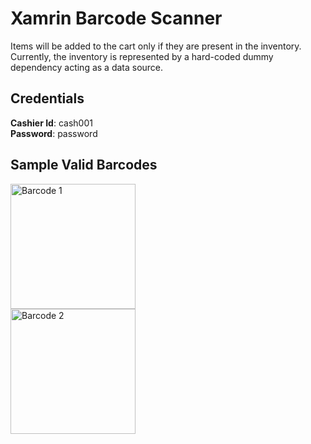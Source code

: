 # Xamrin Barcode Scanner

Items will be added to the cart only if they are present in the inventory.
Currently, the inventory is represented by a hard-coded dummy dependency acting as a data source.

## Credentials
**Cashier Id**: cash001
<br/>
**Password**: password

## Sample Valid Barcodes

<img src="https://github.com/user-attachments/assets/55869f1d-bb87-42ec-8888-fb2aa3a1879f" alt="Barcode 1" width="200"/>
<br/>
<img src="https://github.com/user-attachments/assets/ffade736-fefe-4501-8175-85f4c4fbcbfb" alt="Barcode 2" width="200"/>

